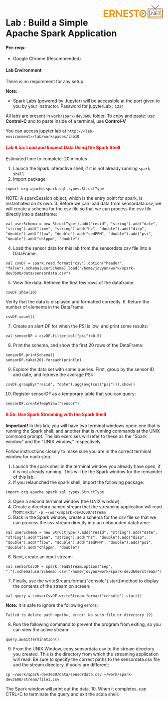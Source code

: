 <img align="right" src="./logo-small.png">

# Lab : Build a Simple Apache Spark Application

#### Pre-reqs:
- Google Chrome (Recommended)

#### Lab Environment
There is no requirement for any setup.

**Note:** 
- Spark Labs (powered by Jupyter) will be accessible at the port given to you by your instructor. Password for jupyterLab : `1234`

All labs are present in `work/spark-dev3600` folder. To copy and paste: use **Control-C** and to paste inside of a terminal, use **Control-V**

You can access jupyter lab at `http://<lab-environment>/lab/workspaces/lab10`

<h4><span style="color:red;">Lab 6.5a: Load and Inspect Data Using the Spark Shell</span></h4>

Estimated time to complete: 20 minutes

1. Launch the Spark interactive shell, if it is not already running `spark-shell`
2. Import package:

```
import org.apache.spark.sql.types.StructType
```

NOTE: A sparkSession object, which is the entry point for spark, is instantiated on its own.
3. Before we can load data from sensordata.csv, we will create a schema for the csv file so that
we can process the csv file directly into a dataframe:

```
val userSchema = new StructType().add("resid", "string").add("date",
"string").add("time", "string").add("hz", "double").add("disp",
"double").add("flow", "double").add("sedPPM", "double").add("psi",
"double").add("chlppm", "double")
```
4. Load the sensor data for this lab from the sensordata.csv file into a DataFrame:

```
val csvDF = spark.read.format("csv").option("header",
"false").schema(userSchema).load("/home/jovyan/work/spark-dev3600/data/sensordata.csv")
```

5. View the data. Retrieve the first few rows of the dataframe:

```
csvDF.show(20)
```

Verify that the data is displayed and formatted correctly.
6. Return the number of elements in the DataFrame:

```
csvDF.count()
```

7. Create an alert DF for when the PSI is low, and print some results:

```
val sensorDF = csvDF.filter(col("psi")<0.5)
```

8. Print the schema, and show the first 20 rows of the DataFrame:

```
sensorDF.printSchema()
sensorDF.take(20).foreach(println)
```
9. Explore the data set with some queries. First, group by the sensor ID and date, and retrieve the
average PSI:

```
csvDF.groupBy("resid", "date").agg(avg(col("psi"))).show()
```

10. Register sensorDF as a temporary table that you can query:
```
sensorDF.createTempView("sensor")
```

<h4><span style="color:red;">6.5b: Use Spark Streaming with the Spark Shell</span></h4>

**Important!** In this lab, you will have two terminal windows open: one that is running
the Spark shell, and another that is running commands at the UNIX command prompt. The lab
exercises will refer to these as the "Spark window" and the "UNIX window," respectively.

Follow instructions closely to make sure you are in the correct terminal window for each step.

1. Launch the spark shell in the terminal window you already have open, if it is not already running.
This will be the Spark window for the remainder of this lab.
2. If you relaunched the spark shell, import the following package:

```
import org.apache.spark.sql.types.StructType
```

3. Open a second terminal window (the UNIX window).
4. Create a directory named stream that the streaming application will read from:
`mkdir -p ~/work/spark-dev3600/stream`
5. Back in the Spark window, create a schema for the csv file so that we can process the csv stream
directly into an unbounded dataframe:

```
val userSchema = new StructType().add("resid", "string").add("date",
"string").add("time", "string").add("hz", "double").add("disp",
"double").add("flow", "double").add("sedPPM", "double").add("psi",
"double").add("chlppm", "double")
```

6. Next, create an input stream:
```
val sensorCsvDF = spark.readStream.option("sep",
",").schema(userSchema).csv("/home/jovyan/work/spark-dev3600/stream/")
```

7. Finally, use the writeStream.format("console").start()method to display the
contents of the stream on screen:

```
val query = sensorCsvDF.writeStream.format("console").start()
```

**Note:** It is safe to ignore the following errors:

```
Failed to delete path <path>, error: No such file or directory (2)
```

8. Run the following command to prevent the program from exiting, so you can view the active
stream:

```
query.awaitTermination()
```
9. From the UNIX Window, copy sensordata.csv to the stream directory you created. This is
the directory from which the streaming application will read. Be sure to specify the correct paths
to the sensordata.csv file and the stream directory, if yours are different:

```
cp ~/work/spark-dev3600/data/sensordata.csv ~/work/spark-dev3600/stream/file1.csv
```

The Spark window will print out the data.
10. When it completes, use CTRL+C to terminate the query and exit the scala shell.

